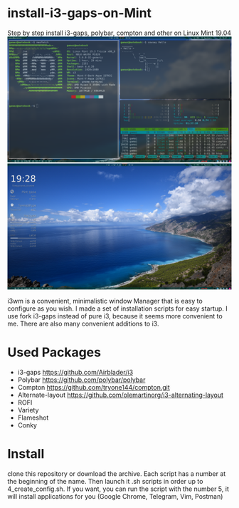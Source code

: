 # install-i3-gaps-on-Mint
Step by step install i3-gaps, polybar, compton and other on Linux Mint 19.04 
![](/first.png)
![](/seccond.png)

i3wm is a convenient, minimalistic window Manager that is easy to configure as you wish.
I made a set of installation scripts for easy startup. I use fork i3-gaps instead of pure i3, because it seems more convenient to me. There are also many convenient additions to i3.

# Used Packages 

* i3-gaps https://github.com/Airblader/i3 
* Polybar https://github.com/polybar/polybar
* Compton https://github.com/tryone144/compton.git
* Alternate-layout https://github.com/olemartinorg/i3-alternating-layout
* ROFI
* Variety
* Flameshot
* Conky

# Install

clone this repository or download the archive. 
Each script has a number at the beginning of the name. Then launch it .sh scripts in order up to 4_create_config.sh. 
If you want, you can run the script with the number 5, it will install applications for you (Google Chrome, Telegram, Vim, Postman)
